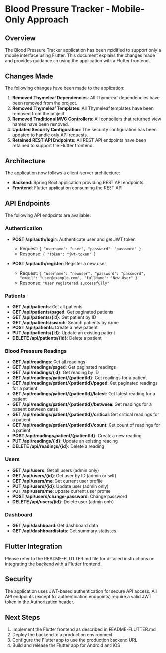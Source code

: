 # Blood Pressure Tracker - Mobile-Only Approach

## Overview

The Blood Pressure Tracker application has been modified to support only a mobile interface using Flutter. This document explains the changes made and provides guidance on using the application with a Flutter frontend.

## Changes Made

The following changes have been made to the application:

1. **Removed Thymeleaf Dependencies**: All Thymeleaf dependencies have been removed from the project.
2. **Removed Thymeleaf Templates**: All Thymeleaf templates have been removed from the project.
3. **Removed Traditional MVC Controllers**: All controllers that returned view names have been removed.
4. **Updated Security Configuration**: The security configuration has been updated to handle only API requests.
5. **Retained REST API Endpoints**: All REST API endpoints have been retained to support the Flutter frontend.

## Architecture

The application now follows a client-server architecture:

- **Backend**: Spring Boot application providing REST API endpoints
- **Frontend**: Flutter application consuming the REST API

## API Endpoints

The following API endpoints are available:

### Authentication

- **POST /api/auth/login**: Authenticate user and get JWT token
  - Request: `{ "username": "user", "password": "password" }`
  - Response: `{ "token": "jwt-token" }`

- **POST /api/auth/register**: Register a new user
  - Request: `{ "username": "newuser", "password": "password", "email": "user@example.com", "fullName": "New User" }`
  - Response: `"User registered successfully"`

### Patients

- **GET /api/patients**: Get all patients
- **GET /api/patients/paged**: Get paginated patients
- **GET /api/patients/{id}**: Get patient by ID
- **GET /api/patients/search**: Search patients by name
- **POST /api/patients**: Create a new patient
- **PUT /api/patients/{id}**: Update an existing patient
- **DELETE /api/patients/{id}**: Delete a patient

### Blood Pressure Readings

- **GET /api/readings**: Get all readings
- **GET /api/readings/paged**: Get paginated readings
- **GET /api/readings/{id}**: Get reading by ID
- **GET /api/readings/patient/{patientId}**: Get readings for a patient
- **GET /api/readings/patient/{patientId}/paged**: Get paginated readings for a patient
- **GET /api/readings/patient/{patientId}/latest**: Get latest reading for a patient
- **GET /api/readings/patient/{patientId}/between**: Get readings for a patient between dates
- **GET /api/readings/patient/{patientId}/critical**: Get critical readings for a patient
- **GET /api/readings/patient/{patientId}/count**: Get count of readings for a patient
- **POST /api/readings/patient/{patientId}**: Create a new reading
- **PUT /api/readings/{id}**: Update an existing reading
- **DELETE /api/readings/{id}**: Delete a reading

### Users

- **GET /api/users**: Get all users (admin only)
- **GET /api/users/{id}**: Get user by ID (admin or self)
- **GET /api/users/me**: Get current user profile
- **PUT /api/users/{id}**: Update user (admin only)
- **PUT /api/users/me**: Update current user profile
- **POST /api/users/change-password**: Change password
- **DELETE /api/users/{id}**: Delete user (admin only)

### Dashboard

- **GET /api/dashboard**: Get dashboard data
- **GET /api/dashboard/stats**: Get summary statistics

## Flutter Integration

Please refer to the README-FLUTTER.md file for detailed instructions on integrating the backend with a Flutter frontend.

## Security

The application uses JWT-based authentication for secure API access. All API endpoints (except for authentication endpoints) require a valid JWT token in the Authorization header.

## Next Steps

1. Implement the Flutter frontend as described in README-FLUTTER.md
2. Deploy the backend to a production environment
3. Configure the Flutter app to use the production backend URL
4. Build and release the Flutter app for Android and iOS